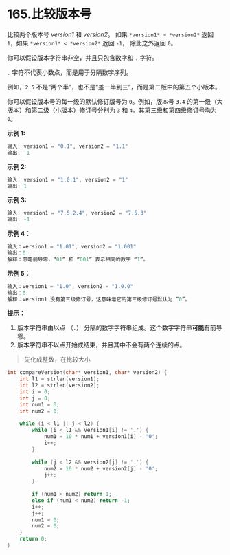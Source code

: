 # 165.比较版本号

比较两个版本号 *version1* 和 *version2*。
如果 `*version1* > *version2*` 返回 `1`，如果 `*version1* < *version2*` 返回 `-1`， 除此之外返回 `0`。

你可以假设版本字符串非空，并且只包含数字和 `.` 字符。

 `.` 字符不代表小数点，而是用于分隔数字序列。

例如，`2.5` 不是“两个半”，也不是“差一半到三”，而是第二版中的第五个小版本。

你可以假设版本号的每一级的默认修订版号为 `0`。例如，版本号 `3.4` 的第一级（大版本）和第二级（小版本）修订号分别为 `3` 和 `4`。其第三级和第四级修订号均为 `0`。
 

**示例 1:**

```c
输入: version1 = "0.1", version2 = "1.1"
输出: -1
```

**示例 2:**

```c
输入: version1 = "1.0.1", version2 = "1"
输出: 1
```

**示例 3:**

```c
输入: version1 = "7.5.2.4", version2 = "7.5.3"
输出: -1
```

**示例 4：**

```c
输入：version1 = "1.01", version2 = "1.001"
输出：0
解释：忽略前导零，“01” 和 “001” 表示相同的数字 “1”。
```

**示例 5：**

```c
输入：version1 = "1.0", version2 = "1.0.0"
输出：0
解释：version1 没有第三级修订号，这意味着它的第三级修订号默认为 “0”。
```

 

**提示：**

1. 版本字符串由以点 （`.`） 分隔的数字字符串组成。这个数字字符串**可能**有前导零。
2. 版本字符串不以点开始或结束，并且其中不会有两个连续的点。

> 先化成整数，在比较大小

```c
int compareVersion(char* version1, char* version2) {
	int l1 = strlen(version1);
	int l2 = strlen(version2);
	int i = 0;
	int j = 0;
	int num1 = 0;
	int num2 = 0;
 
	while (i < l1 || j < l2) {
		while (i < l1 && version1[i] != '.') {
			num1 = 10 * num1 + version1[i] - '0';
			i++;
		}
 
		while (j < l2 && version2[j] != '.') {
			num2 = 10 * num2 + version2[j] - '0';
			j++;
		}
 
		if (num1 > num2) return 1;
		else if (num1 < num2) return -1;
		i++;
		j++;
		num1 = 0;
		num2 = 0;
	}
	return 0;
}
```

